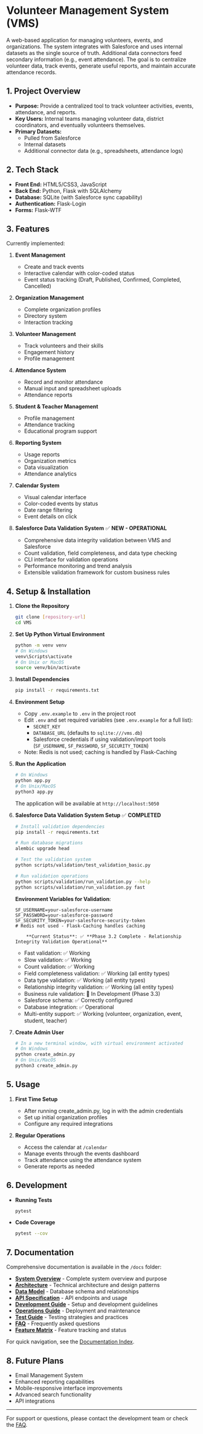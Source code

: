 # Volunteer Management System (VMS)

A web-based application for managing volunteers, events, and organizations. The system integrates with Salesforce and uses internal datasets as the single source of truth. Additional data connectors feed secondary information (e.g., event attendance). The goal is to centralize volunteer data, track events, generate useful reports, and maintain accurate attendance records.

## 1. Project Overview

- **Purpose:** Provide a centralized tool to track volunteer activities, events, attendance, and reports.
- **Key Users:** Internal teams managing volunteer data, district coordinators, and eventually volunteers themselves.
- **Primary Datasets:**
  - Pulled from Salesforce
  - Internal datasets
  - Additional connector data (e.g., spreadsheets, attendance logs)

## 2. Tech Stack

- **Front End:** HTML5/CSS3, JavaScript
- **Back End:** Python, Flask with SQLAlchemy
- **Database:** SQLite (with Salesforce sync capability)
- **Authentication:** Flask-Login
- **Forms:** Flask-WTF

## 3. Features

Currently implemented:

1. **Event Management**
   - Create and track events
   - Interactive calendar with color-coded status
   - Event status tracking (Draft, Published, Confirmed, Completed, Cancelled)

2. **Organization Management**
   - Complete organization profiles
   - Directory system
   - Interaction tracking

3. **Volunteer Management**
   - Track volunteers and their skills
   - Engagement history
   - Profile management

4. **Attendance System**
   - Record and monitor attendance
   - Manual input and spreadsheet uploads
   - Attendance reports

5. **Student & Teacher Management**
   - Profile management
   - Attendance tracking
   - Educational program support

6. **Reporting System**
   - Usage reports
   - Organization metrics
   - Data visualization
   - Attendance analytics

7. **Calendar System**
   - Visual calendar interface
   - Color-coded events by status
   - Date range filtering
   - Event details on click

8. **Salesforce Data Validation System** ✅ **NEW - OPERATIONAL**
   - Comprehensive data integrity validation between VMS and Salesforce
   - Count validation, field completeness, and data type checking
   - CLI interface for validation operations
   - Performance monitoring and trend analysis
   - Extensible validation framework for custom business rules

## 4. Setup & Installation

1. **Clone the Repository**
   ```bash
   git clone [repository-url]
   cd VMS
   ```

2. **Set Up Python Virtual Environment**
   ```bash
   python -m venv venv
   # On Windows
   venv\Scripts\activate
   # On Unix or MacOS
   source venv/bin/activate
   ```

3. **Install Dependencies**
   ```bash
   pip install -r requirements.txt
   ```

4. **Environment Setup**
   - Copy `.env.example` to `.env` in the project root
   - Edit `.env` and set required variables (see `.env.example` for a full list):
     - `SECRET_KEY`
     - `DATABASE_URL` (defaults to `sqlite:///vms.db`)
     - Salesforce credentials if using validation/import tools (`SF_USERNAME`, `SF_PASSWORD`, `SF_SECURITY_TOKEN`)
   - Note: Redis is not used; caching is handled by Flask-Caching

5. **Run the Application**
   ```bash
   # On Windows
   python app.py
   # On Unix/MacOS
   python3 app.py
   ```
   The application will be available at `http://localhost:5050`

6. **Salesforce Data Validation System Setup** ✅ **COMPLETED**
   ```bash
   # Install validation dependencies
   pip install -r requirements.txt

   # Run database migrations
   alembic upgrade head

   # Test the validation system
   python scripts/validation/test_validation_basic.py

   # Run validation operations
   python scripts/validation/run_validation.py --help
   python scripts/validation/run_validation.py fast
   ```

   **Environment Variables for Validation**:
   ```
   SF_USERNAME=your-salesforce-username
   SF_PASSWORD=your-salesforce-password
   SF_SECURITY_TOKEN=your-salesforce-security-token
   # Redis not used - Flask-Caching handles caching
   ```

           **Current Status**: ✅ **Phase 3.2 Complete - Relationship Integrity Validation Operational**
    - Fast validation: ✅ Working
    - Slow validation: ✅ Working
    - Count validation: ✅ Working
    - Field completeness validation: ✅ Working (all entity types)
    - Data type validation: ✅ Working (all entity types)
    - Relationship integrity validation: ✅ Working (all entity types)
    - Business rule validation: 🔄 In Development (Phase 3.3)
    - Salesforce schema: ✅ Correctly configured
    - Database integration: ✅ Operational
    - Multi-entity support: ✅ Working (volunteer, organization, event, student, teacher)

6. **Create Admin User**
   ```bash
   # In a new terminal window, with virtual environment activated
   # On Windows
   python create_admin.py
   # On Unix/MacOS
   python3 create_admin.py
   ```

## 5. Usage

1. **First Time Setup**
   - After running create_admin.py, log in with the admin credentials
   - Set up initial organization profiles
   - Configure any required integrations

2. **Regular Operations**
   - Access the calendar at `/calendar`
   - Manage events through the events dashboard
   - Track attendance using the attendance system
   - Generate reports as needed

## 6. Development

- **Running Tests**
  ```bash
  pytest
  ```

- **Code Coverage**
  ```bash
  pytest --cov
  ```

## 7. Documentation

Comprehensive documentation is available in the `/docs` folder:

- **[System Overview](docs/01-overview.md)** - Complete system overview and purpose
- **[Architecture](docs/02-architecture.md)** - Technical architecture and design patterns
- **[Data Model](docs/03-data-model.md)** - Database schema and relationships
- **[API Specification](docs/04-api-spec.md)** - API endpoints and usage
- **[Development Guide](docs/05-dev-guide.md)** - Setup and development guidelines
- **[Operations Guide](docs/06-ops-guide.md)** - Deployment and maintenance
- **[Test Guide](docs/07-test-guide.md)** - Testing strategies and practices
- **[FAQ](docs/09-faq.md)** - Frequently asked questions
- **[Feature Matrix](docs/FEATURE_MATRIX.md)** - Feature tracking and status

For quick navigation, see the [Documentation Index](docs/README.md).

## 8. Future Plans

- Email Management System
- Enhanced reporting capabilities
- Mobile-responsive interface improvements
- Advanced search functionality
- API integrations

---

For support or questions, please contact the development team or check the [FAQ](docs/09-faq.md).
